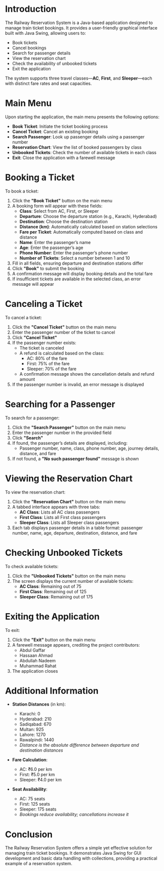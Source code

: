 # Introduction

The Railway Reservation System is a Java-based application designed to manage train ticket bookings. It provides a user-friendly graphical interface built with Java Swing, allowing users to:

- Book tickets  
- Cancel bookings  
- Search for passenger details  
- View the reservation chart  
- Check the availability of unbooked tickets  
- Exit the application

The system supports three travel classes—**AC**, **First**, and **Sleeper**—each with distinct fare rates and seat capacities.

# Main Menu

Upon starting the application, the main menu presents the following options:

- **Book Ticket**: Initiate the ticket booking process  
- **Cancel Ticket**: Cancel an existing booking  
- **Search Passenger**: Look up passenger details using a passenger number  
- **Reservation Chart**: View the list of booked passengers by class  
- **Unbooked Tickets**: Check the number of available tickets in each class  
- **Exit**: Close the application with a farewell message

# Booking a Ticket

To book a ticket:

1. Click the **"Book Ticket"** button on the main menu  
2. A booking form will appear with these fields:
   - **Class**: Select from AC, First, or Sleeper  
   - **Departure**: Choose the departure station (e.g., Karachi, Hyderabad)  
   - **Destination**: Choose the destination station  
   - **Distance (km)**: Automatically calculated based on station selections  
   - **Fare per Ticket**: Automatically computed based on class and distance  
   - **Name**: Enter the passenger’s name  
   - **Age**: Enter the passenger’s age  
   - **Phone Number**: Enter the passenger’s phone number  
   - **Number of Tickets**: Select a number between 1 and 10  
3. Fill in all fields, ensuring departure and destination stations differ  
4. Click **"Book"** to submit the booking  
5. A confirmation message will display booking details and the total fare  
6. If insufficient tickets are available in the selected class, an error message will appear

# Canceling a Ticket

To cancel a ticket:

1. Click the **"Cancel Ticket"** button on the main menu  
2. Enter the passenger number of the ticket to cancel  
3. Click **"Cancel Ticket"**  
4. If the passenger number exists:
   - The ticket is canceled  
   - A refund is calculated based on the class:
     - AC: 80% of the fare  
     - First: 75% of the fare  
     - Sleeper: 70% of the fare  
   - A confirmation message shows the cancellation details and refund amount  
5. If the passenger number is invalid, an error message is displayed

# Searching for a Passenger

To search for a passenger:

1. Click the **"Search Passenger"** button on the main menu  
2. Enter the passenger number in the provided field  
3. Click **"Search"**  
4. If found, the passenger’s details are displayed, including:
   - Passenger number, name, class, phone number, age, journey details, distance, and fare  
5. If not found, a **"No such passenger found"** message is shown

# Viewing the Reservation Chart

To view the reservation chart:

1. Click the **"Reservation Chart"** button on the main menu  
2. A tabbed interface appears with three tabs:
   - **AC Class**: Lists all AC class passengers  
   - **First Class**: Lists all First class passengers  
   - **Sleeper Class**: Lists all Sleeper class passengers  
3. Each tab displays passenger details in a table format: passenger number, name, age, departure, destination, distance, and fare

# Checking Unbooked Tickets

To check available tickets:

1. Click the **"Unbooked Tickets"** button on the main menu  
2. The screen displays the current number of available tickets:
   - **AC Class**: Remaining out of 75  
   - **First Class**: Remaining out of 125  
   - **Sleeper Class**: Remaining out of 175

# Exiting the Application

To exit:

1. Click the **"Exit"** button on the main menu  
2. A farewell message appears, crediting the project contributors:
   - Abdul Gaffar  
   - Hassaan Ahmad  
   - Abdullah Nadeem  
   - Muhammad Rahat  
3. The application closes

# Additional Information

- **Station Distances** (in km):
  - Karachi: 0  
  - Hyderabad: 210  
  - Sadiqabad: 670  
  - Multan: 925  
  - Lahore: 1270  
  - Rawalpindi: 1440  
  - *Distance is the absolute difference between departure and destination distances*
  
- **Fare Calculation**:
  - AC: ₹6.0 per km  
  - First: ₹5.0 per km  
  - Sleeper: ₹4.0 per km  
  
- **Seat Availability**:
  - AC: 75 seats  
  - First: 125 seats  
  - Sleeper: 175 seats  
  - *Bookings reduce availability; cancellations increase it*

# Conclusion

The Railway Reservation System offers a simple yet effective solution for managing train ticket bookings. It demonstrates Java Swing for GUI development and basic data handling with collections, providing a practical example of a reservation system.
